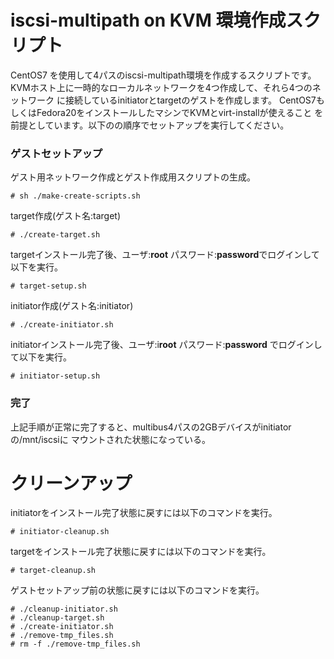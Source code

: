 iscsi-multipath on KVM 環境作成スクリプト
=========================================

CentOS7 を使用して4パスのiscsi-multipath環境を作成するスクリプトです。
KVMホスト上に一時的なローカルネットワークを4つ作成して、それら4つのネットワーク
に接続しているinitiatorとtargetのゲストを作成します。
CentOS7もしくはFedora20をインストールしたマシンでKVMとvirt-installが使えること
を前提としています。以下のの順序でセットアップを実行してください。

### ゲストセットアップ ###
ゲスト用ネットワーク作成とゲスト作成用スクリプトの生成。

	# sh ./make-create-scripts.sh

target作成(ゲスト名:target)

	# ./create-target.sh

targetインストール完了後、ユーザ:**root** パスワード:**password**でログインして以下を実行。

	# target-setup.sh

initiator作成(ゲスト名:initiator)

	# ./create-initiator.sh

initiatorインストール完了後、ユーザ:i**root** パスワード:**password** でログインして以下を実行。

	# initiator-setup.sh

### 完了 ###
上記手順が正常に完了すると、multibus4パスの2GBデバイスがinitiatorの/mnt/iscsiに
マウントされた状態になっている。

クリーンアップ
==============
initiatorをインストール完了状態に戻すには以下のコマンドを実行。

	# initiator-cleanup.sh

targetをインストール完了状態に戻すには以下のコマンドを実行。

	# target-cleanup.sh

ゲストセットアップ前の状態に戻すには以下のコマンドを実行。

	# ./cleanup-initiator.sh
	# ./cleanup-target.sh
	# ./create-initiator.sh
	# ./remove-tmp_files.sh
	# rm -f ./remove-tmp_files.sh
